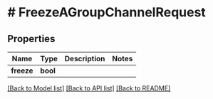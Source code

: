 # # FreezeAGroupChannelRequest

## Properties

Name | Type | Description | Notes
------------ | ------------- | ------------- | -------------
**freeze** | **bool** |  |

[[Back to Model list]](../../README.md#models) [[Back to API list]](../../README.md#endpoints) [[Back to README]](../../README.md)
